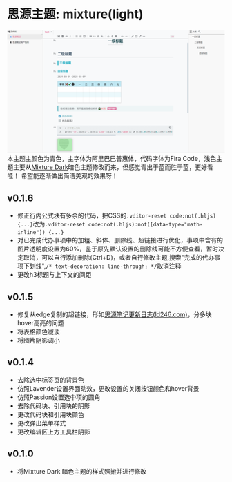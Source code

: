 # 思源主题: mixture(light)
![preview](preview.png)
本主题主颜色为青色，主字体为阿里巴巴普惠体，代码字体为Fira Code，浅色主题主要从[Mixture Dark](https://github.com/Achuan-2/siyuan-themes-mixture)暗色主题修改而来，但感觉青出于蓝而胜于蓝，更好看哇！
希望能逐渐做出简洁美观的效果呀！
## v0.1.6
- 修正行内公式块有多余的代码，把CSS的`.vditor-reset code:not(.hljs){...}`改为`.vditor-reset code:not(.hljs):not([data-type="math-inline"]) {...}`
- 对已完成代办事项中的加粗、斜体、删除线、超链接进行优化，事项中含有的图片透明度设置为60%，鉴于原先默认设置的删除线可能不方便查看，暂时决定取消，可以自行添加删除(Ctrl+D)，或者自行修改主题,搜索"完成的代办事项下划线",`/* text-decoration: line-through; */`取消注释
- 更改h3标题与上下文的间距
  
## v0.1.5
- 修复从edge复制的超链接，形如[思源笔记更新日志(ld246.com)](https://ld246.com/tag/siyuan-announcement)，分多块hover高亮的问题
- 将表格颜色减淡
- 将图片阴影调小
## v0.1.4
- 去除选中标签页的背景色
- 仿照Lavender设置界面动效，更改设置的关闭按钮颜色和hover背景
- 仿照Passion设置选中项的圆角
- 去除代码块、引用块的阴影
- 更改代码块和引用块颜色
- 更改弹出菜单样式
- 更改编辑区上方工具栏阴影
## v0.1.0
- 将Mixture Dark 暗色主题的样式照搬并进行修改